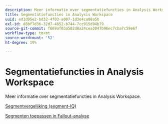 ```yaml
---
description: Meer informatie over segmentatiefuncties in Analysis Workspace.
title: Segmentatiefuncties in Analysis Workspace
uuid: ed1d95e2-bd32-4f03-a007-1d3e4ca08a5b
exl-id: d8bf7d36-32d7-4652-b744-7cc915d94b79
source-git-commit: f669af03a502d8a24cea3047b96ec7cba7c59e6f
workflow-type: tm+mt
source-wordcount: '52'
ht-degree: 19%

---
```


# Segmentatiefuncties in Analysis Workspace

Meer informatie over segmentatiefuncties in Analysis Workspace.

[Segmentvergelijking (segment-IQ)](https://experienceleague.adobe.com/docs/analytics/analyze/analysis-workspace/panels/segment-comparison/segment-comparison.html)

[Segmenten toepassen in Fallout-analyse](https://docs.adobe.com/help/en/analytics/analyze/analysis-workspace/visualizations/fallout/compare-segments-fallout.html)
